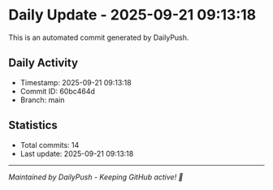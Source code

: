 # Daily Update - 2025-09-21 09:13:18

This is an automated commit generated by DailyPush.

## Daily Activity
- Timestamp: 2025-09-21 09:13:18
- Commit ID: 60bc464d
- Branch: main

## Statistics
- Total commits: 14
- Last update: 2025-09-21 09:13:18

---
*Maintained by DailyPush - Keeping GitHub active! 🚀*
